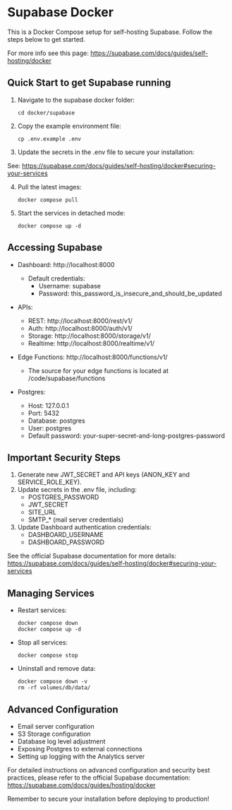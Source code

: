 # Supabase Docker

This is a Docker Compose setup for self-hosting Supabase. Follow the steps below to get started.

For more info see this page: https://supabase.com/docs/guides/self-hosting/docker

## Quick Start to get Supabase running

1. Navigate to the supabase docker folder:
   ```
   cd docker/supabase
   ```

2. Copy the example environment file:
   ```
   cp .env.example .env
   ```
   
3. Update the secrets in the .env file to secure your installation:

See: https://supabase.com/docs/guides/self-hosting/docker#securing-your-services


4. Pull the latest images:
   ```
   docker compose pull
   ```

5. Start the services in detached mode:
   ```
   docker compose up -d
   ```

## Accessing Supabase

- Dashboard: http://localhost:8000
  - Default credentials:
    - Username: supabase
    - Password: this_password_is_insecure_and_should_be_updated

- APIs:
  - REST: http://localhost:8000/rest/v1/
  - Auth: http://localhost:8000/auth/v1/
  - Storage: http://localhost:8000/storage/v1/
  - Realtime: http://localhost:8000/realtime/v1/

- Edge Functions: http://localhost:8000/functions/v1/<function-name>
  - The source for your edge functions is located at /code/supabase/functions

- Postgres: 
  - Host: 127.0.0.1
  - Port: 5432
  - Database: postgres
  - User: postgres
  - Default password: your-super-secret-and-long-postgres-password

## Important Security Steps

1. Generate new JWT_SECRET and API keys (ANON_KEY and SERVICE_ROLE_KEY).
2. Update secrets in the .env file, including:
   - POSTGRES_PASSWORD
   - JWT_SECRET
   - SITE_URL
   - SMTP_* (mail server credentials)
3. Update Dashboard authentication credentials:
   - DASHBOARD_USERNAME
   - DASHBOARD_PASSWORD

See the official Supabase documentation for more details: https://supabase.com/docs/guides/self-hosting/docker#securing-your-services

## Managing Services

- Restart services: 
  ```
  docker compose down
  docker compose up -d
  ```

- Stop all services:
  ```
  docker compose stop
  ```

- Uninstall and remove data:
  ```
  docker compose down -v
  rm -rf volumes/db/data/
  ```

## Advanced Configuration

- Email server configuration
- S3 Storage configuration
- Database log level adjustment
- Exposing Postgres to external connections
- Setting up logging with the Analytics server

For detailed instructions on advanced configuration and security best practices, please refer to the official Supabase documentation: https://supabase.com/docs/guides/hosting/docker

Remember to secure your installation before deploying to production!